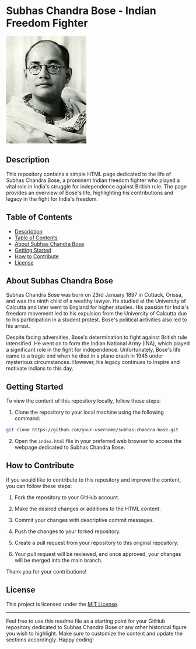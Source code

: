 # Subhas Chandra Bose - Indian Freedom Fighter

![Subhas Chandra Bose](/img/220px-Subhas_Chandra_Bose_NRB.jpg)

## Description

This repository contains a simple HTML page dedicated to the life of Subhas Chandra Bose, a prominent Indian freedom fighter who played a vital role in India's struggle for independence against British rule. The page provides an overview of Bose's life, highlighting his contributions and legacy in the fight for India's freedom.

## Table of Contents

- [Description](#description)
- [Table of Contents](#table-of-contents)
- [About Subhas Chandra Bose](#about-subhas-chandra-bose)
- [Getting Started](#getting-started)
- [How to Contribute](#how-to-contribute)
- [License](#license)

## About Subhas Chandra Bose

Subhas Chandra Bose was born on 23rd January 1897 in Cuttack, Orissa, and was the ninth child of a wealthy lawyer. He studied at the University of Calcutta and later went to England for higher studies. His passion for India's freedom movement led to his expulsion from the University of Calcutta due to his participation in a student protest. Bose's political activities also led to his arrest.

Despite facing adversities, Bose's determination to fight against British rule intensified. He went on to form the Indian National Army (INA), which played a significant role in the fight for independence. Unfortunately, Bose's life came to a tragic end when he died in a plane crash in 1945 under mysterious circumstances. However, his legacy continues to inspire and motivate Indians to this day.

## Getting Started

To view the content of this repository locally, follow these steps:

1. Clone the repository to your local machine using the following command:

```bash
git clone https://github.com/your-username/subhas-chandra-bose.git
```

2. Open the `index.html` file in your preferred web browser to access the webpage dedicated to Subhas Chandra Bose.

## How to Contribute

If you would like to contribute to this repository and improve the content, you can follow these steps:

1. Fork the repository to your GitHub account.

2. Make the desired changes or additions to the HTML content.

3. Commit your changes with descriptive commit messages.

4. Push the changes to your forked repository.

5. Create a pull request from your repository to this original repository.

6. Your pull request will be reviewed, and once approved, your changes will be merged into the main branch.

Thank you for your contributions!

## License

This project is licensed under the [MIT License](LICENSE).

---

Feel free to use this readme file as a starting point for your GitHub repository dedicated to Subhas Chandra Bose or any other historical figure you wish to highlight. Make sure to customize the content and update the sections accordingly. Happy coding!